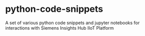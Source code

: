 # python-code-snippets
A set of various python code snippets and jupyter notebooks for interactions with Siemens Insights Hub IIoT Platform
